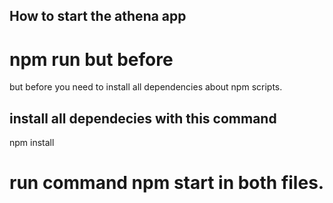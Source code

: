 ## How to start the athena app

# npm run but before

but before you need to install all dependencies about npm scripts.

## install all dependecies with this command

npm install 

# run command npm start in both files.
